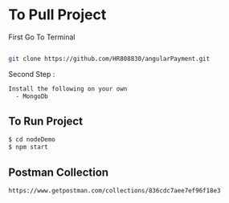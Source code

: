 
# To Pull Project

First Go To Terminal

```sh

git clone https://github.com/HR808830/angularPayment.git
```

Second Step :

```sh
Install the following on your own
  - MongoDb
```

## To Run Project

```sh
$ cd nodeDemo
$ npm start
```

## Postman Collection

```sh
https://www.getpostman.com/collections/836cdc7aee7ef96f18e3
```
